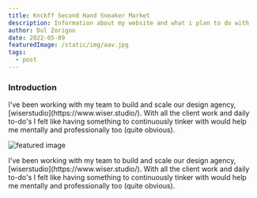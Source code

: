 ```yaml
---
title: Knckff Second Hand Sneaker Market
description: Information about my website and what i plan to do with
author: Dul Zorigoo
date: 2022-05-09
featuredImage: /static/img/aav.jpg
tags:
  - post
---
```


<!-- Title -->
<h3 class="text-lg font-medium text-white mx-auto max-w-lg mb-4">
  Introduction
</h3>
<!-- Text -->
<p class="mx-auto max-w-lg mb-16">
  I've been working with my team to build and scale our design agency, [wiserstudio](https://www.wiser.studio/). With all the client work and daily to-do's I felt like having something to continuously tinker with would help me mentally and professionally too (quite obvious).
</p>

<div class="flex w-full justify-center mb-32">
  <img src="/static/img/aav.jpg" alt="featured image" class="rounded-xl w-full max-w-5xl">
</div>

<!-- Text -->
<p class="mx-auto max-w-lg my-16">
  I've been working with my team to build and scale our design agency, [wiserstudio](https://www.wiser.studio/). With all the client work and daily to-do's I felt like having something to continuously tinker with would help me mentally and professionally too (quite obvious).
</p>